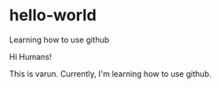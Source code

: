 # hello-world
Learning how to use github

Hi Humans!

This is varun. Currently, I'm learning how to use github.
